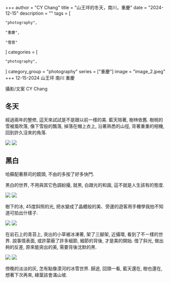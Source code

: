 +++
author = "CY Chang"
title = "山王坪的冬天，南川，重慶"
date = "2024-12-15"
description = ""
tags = [

    "photography",

    "重慶",

    "雪景"

]
categories = [

    "photography",

]
category_group = "photography"
series = ["重慶"]
image = "image_2.jpeg"
+++
12-15-2024 山王坪 南川 重慶

攝影/文案 CY Chang


## 冬天

經過兩年的整修, 這天來試試是不是跟以前一樣的美. 藍天陪著, 樹林依舊. 樹梢的雪被風吹落, 像下雪般的飄落, 掉落在帽上衣上, 沿著熟悉的山徑, 背著重重的相機,回到許久沒來的角落. 

![](image_1.jpeg) ![](image_2.jpeg)

## 黑白

哈蘇配著蔡司的鏡頭, 不由的多按了好多快門. 

黑白的世界, 不用與其它色調紛擾, 就黑, 白跟光的和諧, 這不就是人生該有的態度. 

![](image_8.jpeg) ![](image_10.jpeg)

樹下的冰, 45度斜照的光, 把水變成了晶體般的美、旁邊的遊客用手機學我拍不知道可拍出什樣子.

![](image_3.jpeg) ![](image_4.jpeg)

在岩石上的青苔上, 突出的小草被冰凍著, 架了三腳架, 近攝環, 看到了不ㄧ樣的世界. 
說事情表面, 或許蒙蔽了許多細節, 細節的背後, 才是美的開始. 
借了斜光, 做出夠的反差, 原來能突出的美, 需要背後沈默的黑. 

![](image_7.jpeg) ![](image_5.jpeg)

傍晚的淡淡的灰, 怎有點像漠河的冰雪世界. 
歸途, 回頭一看, 藍天還在, 樹也還在, 想著下次再來, 綠葉該會滿山坡. 




